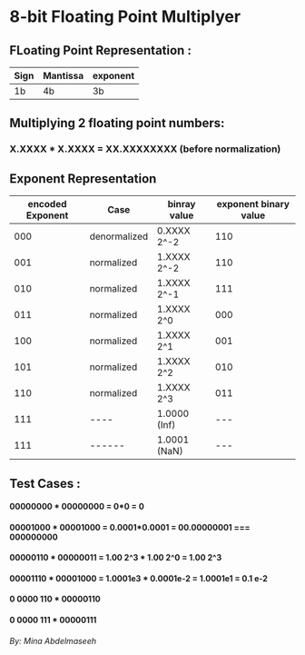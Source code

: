 # 8-bit Floating Point Multiplyer
## FLoating Point Representation : 
|Sign          |       Mantissa        |   exponent |
| ---          |        ---            |     ---    |
|1b            |         4b            |     3b     |

## Multiplying 2 floating point numbers:
### X.XXXX * X.XXXX = XX.XXXXXXXX (before normalization)

## Exponent Representation
|encoded Exponent |	Case	       |binray value     | exponent binary value |
| ---     | ---          | ---         |  ---   |
|000	    |	denormalized | 0.XXXX 2^-2 | 	110   |
|001    	|	normalized   | 1.XXXX 2^-2 |	110   |
|010	    |	normalized   | 1.XXXX 2^-1 |	111   |
|011	    |	normalized   | 1.XXXX 2^0  |	000   |
|100	    |	normalized   | 1.XXXX 2^1	 |	001   |
|101      | normalized   | 1.XXXX 2^2	 |	010   |
|110	    |	normalized   | 1.XXXX 2^3	 |	011   |
|111	    |	----         | 1.0000 (Inf)|  ---   |
|111	    |	------	     | 1.0001 (NaN)|  ---   |



## Test Cases : 
#### 00000000 * 00000000 = 0*0 = 0
#### 00001000 * 00001000 = 0.0001*0.0001 = 00.00000001 === 000000000
#### 00000110 * 00000011 = 1.00 2^3 * 1.00 2^0 = 1.00 2^3
#### 00001110 * 00001000 = 1.0001e3 * 0.0001e-2 = 1.0001e1 = 0.1 e-2
#### 0 0000 110 * 00000110
#### 0 0000 111 * 00000111


###### By: Mina Abdelmaseeh

